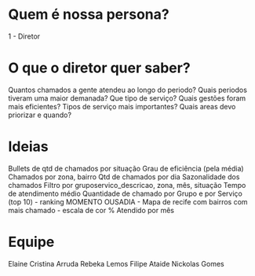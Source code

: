 # Quem é nossa persona?
1 - Diretor

# O que o diretor quer saber?
Quantos chamados a gente atendeu ao longo do periodo?
Quais periodos tiveram uma maior demanada? Que tipo de serviço?
Quais gestões foram mais eficientes?
Tipos de serviço mais importantes?
Quais areas devo priorizar e quando?


# Ideias
Bullets de qtd de chamados por situação 
Grau de eficiência (pela média)
Chamados por zona, bairro
Qtd de chamados por dia
Sazonalidade dos chamados
Filtro por gruposervico_descricao, zona,  mês, situação
Tempo de atendimento médio
Quantidade de chamado por Grupo e por Serviço (top 10) - ranking
MOMENTO OUSADIA - Mapa de recife com bairros com mais chamado - escala de cor
% Atendido por mês

# Equipe
Elaine Cristina Arruda
Rebeka Lemos
Filipe Ataide
Nickolas Gomes
